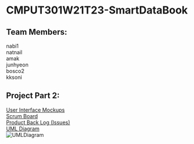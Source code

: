 # CMPUT301W21T23-SmartDataBook

## Team Members:

nabi1 <br/>
natnail <br/>
amak <br/>
junhyeon <br/>
bosco2 <br/>
kksoni <br/>

## Project Part 2:

[User Interface Mockups](https://github.com/CMPUT301W21T23/CMPUT301W21T23-SmartDataBook/tree/main/ProjectPreparation/StoryBoard) <br/>
[Scrum Board](https://github.com/CMPUT301W21T23/CMPUT301W21T23-SmartDataBook/projects/1) <br/>
[Product Back Log (Issues)](https://github.com/bosco4/CMPUT301W21T23-SmartDataBook/issues) <br/>
[UML Diagram](https://github.com/CMPUT301W21T23/CMPUT301W21T23-SmartDataBook/blob/main/ProjectPreparation/UMLDiagram/UML.pdf) </br>
![UMLDiagram](https://github.com/bosco4/CMPUT301W21T23-SmartDataBook/blob/main/ProjectPreparation/UMLDiagram/UML_Prep.png)
